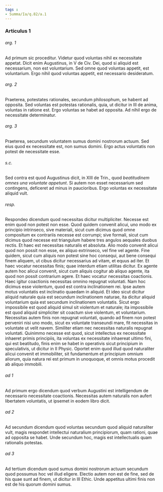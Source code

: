 ```yaml
---
tags : 
- Summa/Ia/q.82/a.1
---
```


### Articulus 1

###### arg. 1
Ad primum sic proceditur. Videtur quod voluntas nihil ex necessitate appetat. Dicit enim Augustinus, in V de Civ. Dei, quod si aliquid est necessarium, non est voluntarium. Sed omne quod voluntas appetit, est voluntarium. Ergo nihil quod voluntas appetit, est necessario desideratum.

###### arg. 2
Praeterea, potestates rationales, secundum philosophum, se habent ad opposita. Sed voluntas est potestas rationalis, quia, ut dicitur in III de anima, voluntas in ratione est. Ergo voluntas se habet ad opposita. Ad nihil ergo de necessitate determinatur.

###### arg. 3
Praeterea, secundum voluntatem sumus domini nostrorum actuum. Sed eius quod ex necessitate est, non sumus domini. Ergo actus voluntatis non potest de necessitate esse.

###### s.c.
Sed contra est quod Augustinus dicit, in XIII de Trin., quod *beatitudinem omnes una voluntate appetunt*. Si autem non esset necessarium sed contingens, deficeret ad minus in paucioribus. Ergo voluntas ex necessitate aliquid vult.

###### resp.
Respondeo dicendum quod necessitas dicitur multipliciter. Necesse est enim quod non potest non esse. Quod quidem convenit alicui, uno modo ex principio intrinseco, sive materiali, sicut cum dicimus quod omne compositum ex contrariis necesse est corrumpi; sive formali, sicut cum dicimus quod necesse est triangulum habere tres angulos aequales duobus rectis. Et haec est necessitas naturalis et absoluta. Alio modo convenit alicui quod non possit non esse, ex aliquo extrinseco, vel fine vel agente. Fine quidem, sicut cum aliquis non potest sine hoc consequi, aut bene consequi finem aliquem, ut cibus dicitur necessarius ad vitam, et equus ad iter. Et haec vocatur necessitas finis; quae interdum etiam utilitas dicitur. Ex agente autem hoc alicui convenit, sicut cum aliquis cogitur ab aliquo agente, ita quod non possit contrarium agere. Et haec vocatur necessitas coactionis. Haec igitur coactionis necessitas omnino repugnat voluntati. Nam hoc dicimus esse violentum, quod est contra inclinationem rei. Ipse autem motus voluntatis est inclinatio quaedam in aliquid. Et ideo sicut dicitur aliquid naturale quia est secundum inclinationem naturae, ita dicitur aliquid voluntarium quia est secundum inclinationem voluntatis. Sicut ergo impossibile est quod aliquid simul sit violentum et naturale; ita impossibile est quod aliquid simpliciter sit coactum sive violentum, et voluntarium. Necessitas autem finis non repugnat voluntati, quando ad finem non potest perveniri nisi uno modo, sicut ex voluntate transeundi mare, fit necessitas in voluntate ut velit navem. Similiter etiam nec necessitas naturalis repugnat voluntati. Quinimmo necesse est quod, sicut intellectus ex necessitate inhaeret primis principiis, ita voluntas ex necessitate inhaereat ultimo fini, qui est beatitudo, finis enim se habet in operativis sicut principium in speculativis, ut dicitur in II Physic. Oportet enim quod illud quod naturaliter alicui convenit et immobiliter, sit fundamentum et principium omnium aliorum, quia natura rei est primum in unoquoque, et omnis motus procedit ab aliquo immobili.

###### ad 1
Ad primum ergo dicendum quod verbum Augustini est intelligendum de necessario necessitate coactionis. Necessitas autem naturalis non aufert libertatem voluntatis, ut ipsemet in eodem libro dicit.

###### ad 2
Ad secundum dicendum quod voluntas secundum quod aliquid naturaliter vult, magis respondet intellectui naturalium principiorum, quam rationi, quae ad opposita se habet. Unde secundum hoc, magis est intellectualis quam rationalis potestas.

###### ad 3
Ad tertium dicendum quod sumus domini nostrorum actuum secundum quod possumus hoc vel illud eligere. Electio autem non est de fine, sed de his quae sunt ad finem, ut dicitur in III Ethic. Unde appetitus ultimi finis non est de his quorum domini sumus.

